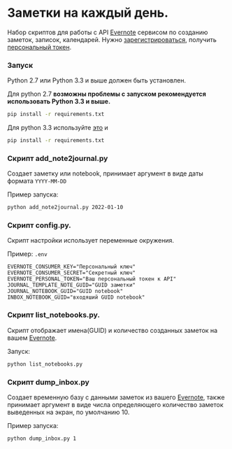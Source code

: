 # Заметки на каждый день.

Набор скриптов для работы с API [Evernote](http://evernote.com/) сервисом по созданию заметок, записок, календарей. Нужно [зарегистрироваться](https://www.evernote.com/Registration.action?referralSpecifier=mktgrepack_en_oo_web_cpl_V00), получить [персональный токен](https://dev.evernote.com/doc/articles/authentication.php#temporary_token_request).

### Запуск

Python 2.7 или Python 3.3 и выше должен быть установлен.

Для python 2.7 __возможны проблемы с запуском рекомендуется использовать Python 3.3 и выше.__

```bash
pip install -r requirements.txt
```
Для python 3.3 используйте [это](https://github.com/evernote/evernote-sdk-python3) и

```bash
pip install -r requirements.txt
```

### Скрипт add_note2journal.py

Создает заметку или notebook, принимает аргумент в виде даты формата `YYYY-MM-DD`

Пример запуска:

```bash
python add_note2journal.py 2022-01-10

```

### Скрипт config.py.

Скрипт настройки использует переменные окружения.

Пример: `.env`

```
EVERNOTE_CONSUMER_KEY="Персональный ключ"
EVERNOTE_CONSUMER_SECRET="Секретный ключ"
EVERNOTE_PERSONAL_TOKEN="Ваш персональный токен к API"
JOURNAL_TEMPLATE_NOTE_GUID="GUID заметки"
JOURNAL_NOTEBOOK_GUID="GUID notebook"
INBOX_NOTEBOOK_GUID="входяший GUID notebook"
```

### Скрипт list_notebooks.py.

Скрипт отображает имена(GUID) и количество созданных заметок на вашем [Evernote](http://evernote.com/).

Запуск:

```bash
python list_notebooks.py
```

### Скрипт dump_inbox.py

Создает временную базу с данными заметок из вашего [Evernote](http://evernote.com/), также принимает аргумент в виде числа определяющего количество заметок выведенных на экран, по умолчанию 10.

Пример запуска:

```bash
python dump_inbox.py 1
```